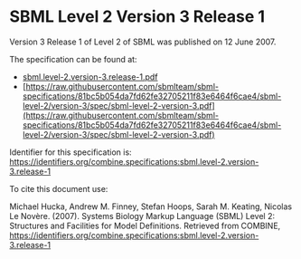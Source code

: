 # SBML Level 2 Version 3 Release 1
Version 3 Release 1 of Level 2 of SBML was published on 12 June 2007.

The specification can be found at:

* [sbml.level-2.version-3.release-1.pdf](https://raw.githubusercontent.com/combine-org/combine-specifications/main/specifications/files/sbml.level-2.version-3.release-1.pdf)
* [https://raw.githubusercontent.com/sbmlteam/sbml-specifications/81bc5b054da7fd62fe32705211f83e6464f6cae4/sbml-level-2/version-3/spec/sbml-level-2-version-3.pdf](https://raw.githubusercontent.com/sbmlteam/sbml-specifications/81bc5b054da7fd62fe32705211f83e6464f6cae4/sbml-level-2/version-3/spec/sbml-level-2-version-3.pdf)

Identifier for this specification is: https://identifiers.org/combine.specifications:sbml.level-2.version-3.release-1

To cite this document use:

Michael Hucka, Andrew M. Finney, Stefan Hoops, Sarah M. Keating, Nicolas Le Novère. (2007). Systems Biology Markup Language (SBML) Level 2: Structures and Facilities for Model Definitions. Retrieved from COMBINE, https://identifiers.org/combine.specifications:sbml.level-2.version-3.release-1